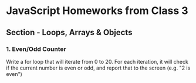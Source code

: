 # JavaScript Homeworks from Class 3

## Section - Loops, Arrays & Objects

### 1. Even/Odd Counter

Write a for loop that will iterate from 0 to 20. For each iteration, it will check if the current number is even or odd, and report that to the screen (e.g. "2 is even")